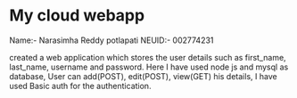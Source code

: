 # My cloud webapp

Name:- Narasimha Reddy potlapati
NEUID:- 002774231

created a web application which stores the user details such as first_name, last_name, username and password. Here I have used node js and mysql as database, User can add(POST), edit(POST), view(GET) his details, I have used Basic auth for the authentication.
